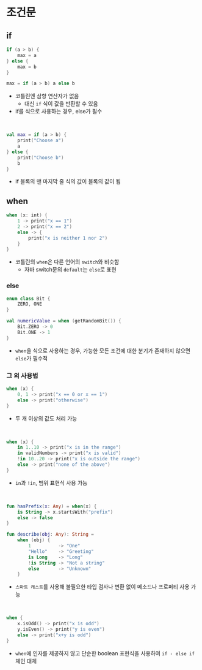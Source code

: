 # 조건문

## if

```kotlin
if (a > b) {
    max = a
} else {
    max = b
}

max = if (a > b) a else b
```

+ 코틀린엔 삼항 연산자가 없음
  + 대신 `if` 식이 값을 반환할 수 있음
+ if를 식으로 사용하는 경우, else가 필수

<br>

```kotlin
val max = if (a > b) {
    print("Choose a")
    a
} else {
    print("Choose b")
    b
}
```

+ if 블록의 맨 마지막 줄 식의 값이 블록의 값이 됨

## when

```kotlin
when (x: int) {
    1 -> print("x == 1")
    2 -> print("x == 2")
    else -> {
        print("x is neither 1 nor 2")
    }
}
```

+ 코틀린의 `when`은 다른 언어의 `switch`와 비슷함
  + 자바 switch문의 `default`는 `else`로 표현

### else

```kotlin
enum class Bit {
    ZERO, ONE
}

val numericValue = when (getRandomBit()) {
    Bit.ZERO -> 0
    Bit.ONE -> 1
}
```

+ `when`을 식으로 사용하는 경우, 가능한 모든 조건에 대한 분기가 존재하지 않으면 `else`가 필수적

### 그 외 사용법

```kotlin
when (x) {
    0, 1 -> print("x == 0 or x == 1")
    else -> print("otherwise")
}
```

+ 두 개 이상의 값도 처리 가능

<br>

```kotlin
when (x) {
    in 1..10 -> print("x is in the range")
    in validNumbers -> print("x is valid")
    !in 10..20 -> print("x is outside the range")
    else -> print("none of the above")
}
```

+ `in`과 `!in`, 범위 표현식 사용 가능

<br>

```kotlin
fun hasPrefix(x: Any) = when(x) {
    is String -> x.startsWith("prefix")
    else -> false
}

fun describe(obj: Any): String =
    when (obj) {
        1          -> "One"
        "Hello"    -> "Greeting"
        is Long    -> "Long"
        !is String -> "Not a string"
        else       -> "Unknown"
    }
```

+ `스마트 캐스트`를 사용해 불필요한 타입 검사나 변환 없이 메소드나 프로퍼티 사용 가능

<br>

```kotlin
when {
    x.isOdd() -> print("x is odd")
    y.isEven() -> print("y is even")
    else -> print("x+y is odd")
}
```

+ `when`에 인자를 제공하지 않고 단순한 boolean 표현식을 사용하여 `if - else if` 체인 대체